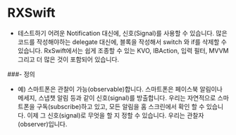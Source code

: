 # RXSwift


- 테스트하기 어려운 Notification 대신에, 신호(Signal)를 사용할 수 있습니다. 많은 코드를 작성해야하는 delegate 대신에, 블록을 작성해서 switch 와 if를 삭제할 수 있습니다. RxSwift에서는 쉽게 조종할 수 있는 KVO, IBAction, 입력 필터, MVVM 그리고 더 많은 것이 포함되어 있습니다.

###- 정의
- 예) 스마트폰은 관찰이 가능(observable)합니다. 스마트폰은 페이스북 알림이나 메세지, 스냅챗 알림 등과 같이 신호(signal)를 방출합니다. 우리는 자연적으로 스마트폰을 구독(subscribe)하고 있고, 모든 알림을 홈 스크린에서 확인 할 수 있습니다. 이제 그 신호(signal)로 무엇을 할 지 정할 수 있습니다. 우리는 관찰자(observer)입니다.

